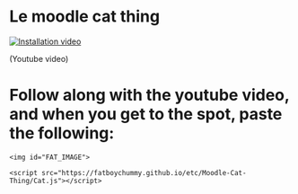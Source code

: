 # Le moodle cat thing

[![Installation video](https://img.youtube.com/vi/8GANBUA5Qe8/0.jpg)](https://youtu.be/8GANBUA5Qe8)

(Youtube video)

# Follow along with the youtube video, and when you get to the spot, paste the following:

```
<img id="FAT_IMAGE">

<script src="https://fatboychummy.github.io/etc/Moodle-Cat-Thing/Cat.js"></script>
```
